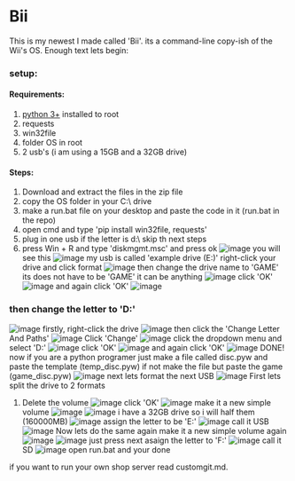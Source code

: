 # Bii

This is my newest I made called 'Bii'.
its a command-line copy-ish of the Wii's OS.
Enough text lets begin:

### setup:  
#### Requirements:
1. [python 3+](https://www.python.org/downloads/) installed to root    
2. requests
3. win32file    
4. folder OS in root
5. 2 usb's (i am using a 15GB and a 32GB drive)
#### Steps:

1. Download and extract the files in the zip file		
2. copy the OS folder in your C:\ drive		
3. make a run.bat file on your desktop and paste the code in it (run.bat in the repo)
4. open cmd and type 'pip install win32file, requests' 
5. plug in one usb if the letter is d:\ skip th next steps
6. press Win + R and type 'diskmgmt.msc' and press ok 
![image](https://user-images.githubusercontent.com/108491891/231522349-e678c524-c987-4754-8dd5-ac2f4521ab43.png)
you will see this 
![image](https://user-images.githubusercontent.com/108491891/231523334-702b49d4-0e03-45b0-b92d-a40a53f627bf.png)
my usb is called 'example drive (E:)'
right-click your drive and click format
![image](https://user-images.githubusercontent.com/108491891/231529666-f56fb833-b2b4-479c-8d7b-d957828bab85.png)
then change the drive name to 'GAME' its does not have to be 'GAME' it can be anything 
![image](https://user-images.githubusercontent.com/108491891/231530574-fcf9e775-bd14-4644-956a-c21e1b941ebd.png)
click 'OK'
![image](https://user-images.githubusercontent.com/108491891/231531469-8ff27d76-7b32-4221-b85b-966d936b0c4a.png)
and again click 'OK'
![image](https://user-images.githubusercontent.com/108491891/231531663-2f649f4e-d437-4cde-9b55-0392f8da5f7b.png)
### then change the letter to 'D:\'
![image](https://user-images.githubusercontent.com/108491891/231532143-e3eba9b1-492e-4bf5-8ac7-365645b54270.png)
firstly, right-click the drive
![image](https://user-images.githubusercontent.com/108491891/231534639-ad6d1ff4-5a5a-49cd-834e-131985ff744e.png)
then click the 'Change Letter And Paths'
![image](https://user-images.githubusercontent.com/108491891/231534695-55ad91e8-945f-480a-af2e-627c0069b896.png)
Click 'Change'
![image](https://user-images.githubusercontent.com/108491891/231534857-19502e19-a7bc-40e0-a8c0-7a4ead19d4ed.png)
click the dropdown menu and select 'D:'
![image](https://user-images.githubusercontent.com/108491891/231534925-ecb1da3a-6a6c-474c-b549-a8d1795e07b8.png)
click 'OK'
![image](https://user-images.githubusercontent.com/108491891/231534996-c749ae6b-db94-4f23-9385-6e3fdbdb5ac2.png)
and again click 'OK'
![image](https://user-images.githubusercontent.com/108491891/231535062-86a3c6c1-ee90-4315-aa51-52412e95e7cb.png)
DONE! now if you are a python programer just make a file called disc.pyw and paste the template (temp_disc.pyw) if not make the file but paste the game (game_disc.pyw)
![image](https://user-images.githubusercontent.com/108491891/231535110-d6a6ce50-246f-4cf1-9f01-361ee373c3aa.png)
next lets format the next USB
![image](https://user-images.githubusercontent.com/108491891/231537046-0fc6c441-262f-4389-86ce-0dc67e57d4af.png)
First lets split the drive to 2 formats
1. Delete the volume
![image](https://user-images.githubusercontent.com/108491891/231539472-fa6a8f6d-102b-4ceb-9279-e03a72ad6ba8.png)
click 'OK'
![image](https://user-images.githubusercontent.com/108491891/231539612-fb688518-508a-4385-b9ae-157056035fef.png)
make it a new simple volume
![image](https://user-images.githubusercontent.com/108491891/231542231-80313d7f-d566-4987-b796-6c735a9b262f.png)
![image](https://user-images.githubusercontent.com/108491891/231542683-5610ad07-0c9f-4e5b-af8e-8a1d79e2034c.png)
i have a 32GB drive so i will half them (160000MB)
![image](https://user-images.githubusercontent.com/108491891/231544197-2e0993aa-6a7f-445a-a2b4-5c6ff2da5c84.png)
assign the letter to be 'E:'
![image](https://user-images.githubusercontent.com/108491891/231544690-15b87084-ea76-4eeb-a64b-71fa3b5993e5.png)
call it USB
![image](https://user-images.githubusercontent.com/108491891/231546625-ae6c1828-a82a-4389-9799-5ec234233bd2.png)
Now lets do the same again
make it a new simple volume again
![image](https://user-images.githubusercontent.com/108491891/231542231-80313d7f-d566-4987-b796-6c735a9b262f.png)
![image](https://user-images.githubusercontent.com/108491891/231542683-5610ad07-0c9f-4e5b-af8e-8a1d79e2034c.png)
just press next
asaign the letter to 'F:'
![image](https://user-images.githubusercontent.com/108491891/231549053-d59ea33d-e588-42fc-89cd-e55c627a6d22.png)
call it SD
![image](https://user-images.githubusercontent.com/108491891/231549275-a77d9baa-1015-4cd8-afc6-2514de0b0079.png)
open run.bat and your done


if you want to run your own shop server read customgit.md.

